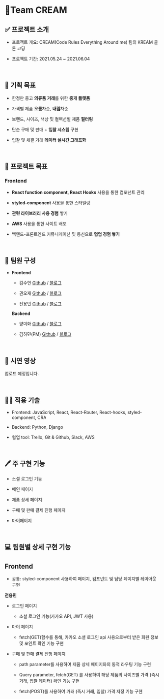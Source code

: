 # 🍦Team CREAM

## ✅ 프로젝트 소개

- 프로젝트 개요: CREAM(Code Rules Everything Around me) 팀의 KREAM 클론 코딩

- 프로젝트 기간: 2021.05.24 ~ 2021.06.04

<br>

## 🎯 기획 목표

- 한정판 중고 **의류품 거래**를 위한 **중개 플랫폼**

- 가격별 제품 **오름**차순, **내림**차순

- 브랜드, 사이즈, 색상 및 컬렉션별 제품 **필터링**

- 단순 구매 및 판매 + **입찰 시스템** 구현

- 입찰 및 체결 거래 **데이터 실시간 그래프화**

<br>

## 🎯 프로젝트 목표

### Frontend

- **React function component, React Hooks** 사용을 통한 컴포넌트 관리

- **styled-component** 사용을 통한 스타일링

- **관련 라이브러리 사용 경험** 쌓기

- **AWS** 사용을 통한 사이트 배포

- 백엔드-프론트엔드 커뮤니케이션 및 통신으로 **협업 경험 쌓기**

<br>

## 👥 팀원 구성

- **Frontend**

  - 김수연 [Github](https://github.com/ksy4568) / [블로그](https://velog.io/@syeon02)
  - 권오재 [Github](https://github.com/geborenik) / [블로그](https://velog.io/@geborenik)

  - 전용민 [Github](https://github.com/J-Ymini) / [블로그](https://velog.io/@dydalsdl1414)

  **Backend**

  - 양미화 [Github](https://github.com/hwaya2828) / [블로그](https://velog.io/@hwaya2828)
  - 김하민(PM) [Github](https://github.com/HaMin-Kim) / [블로그](https://velog.io/@khmin1017)

    <br>

## 🎥 시연 영상

업로드 예정입니다.

<br>

## 👨‍💻 적용 기술

- Frontend: JavaScript, React, React-Router, React-hooks, styled-component, CRA

- Backend: Python, Django

- 협업 tool: Trello, Git & Github, Slack, AWS

<br>

## 🖊 주 구현 기능

- 소셜 로그인 기능

- 메인 페이지

- 제품 상세 페이지

- 구매 및 판매 결제 진행 페이지

- 마이페이지

<br>

## 💻 팀원별 상세 구현 기능

## Frontend

- 공통: styled-component 사용하여 페이지, 컴포넌트 및 담당 페이지별 레이아웃 구현

**전용민**

- 로그인 페이지

  - 소셜 로그인 기능(카카오 API, JWT 사용)

- 마이 페이지

  - fetch(GET)함수를 통해, 카카오 소셜 로그인 api 사용으로부터 받은 회원 정보 및 포인트 확인 기능 구현

- 구매 및 판매 결제 진행 페이지

  - path parameter를 사용하여 제품 상세 페이지와의 동적 라우팅 기능 구현

  - Query parameter, fetch(GET) 를 사용하여 해당 제품의 사이즈별 가격 (즉시 거래, 입찰 데이터) 확인 기능 구현

  - fetch(POST)를 사용하여 거래 (즉시 거래, 입찰) 가격 지정 기능 구현
